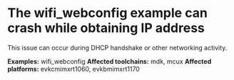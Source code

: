 # The wifi_webconfig example can crash while obtaining IP address

This issue can occur during DHCP handshake or other networking activity.

**Examples:** wifi_webconfig
**Affected toolchains:** mdk, mcux
**Affected platforms:** evkcmimxrt1060, evkbmimxrt1170